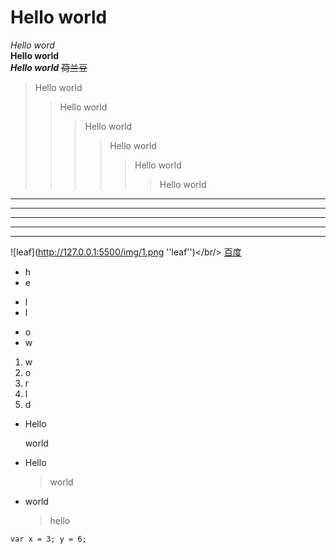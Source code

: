 # Hello world
*Hello word*<br/>
**Hello world**<br/>
***Hello world***
~~荷兰豆~~
>Hello world
>>Hello world
>>>Hello world
>>>>Hello world
>>>>>Hello world
>>>>>>Hello world
---
----
-----
***
****
![leaf](http://127.0.0.1:5500/img/1.png ''leaf'')</br/>
[百度](http://baidu.com)<br/>
+ h
+ e
* l
* l
- o
- w
1. w
2. o
3. r
4. l
5. d
*    Hello

     world
*    Hello
       > world
*    world
       > hello

`var x = 3; y = 6;`


